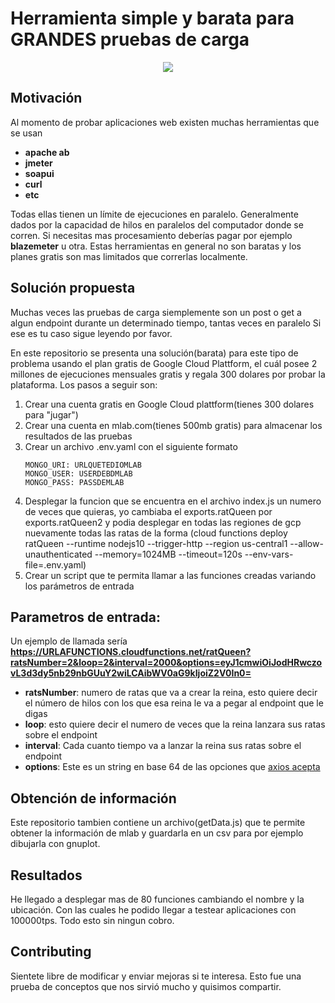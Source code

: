 # Herramienta simple y barata para GRANDES pruebas de carga 
<p align="center">
    <a href="https://codecov.io/gh/tenpo-open-source/rats">
    <img src="https://codecov.io/gh/tenpo-open-source/rats/branch/master/graph/badge.svg?token=G22JX26A93" />
    </a>
</p>

## Motivación

Al momento de probar aplicaciones web existen muchas herramientas que se usan 
 - **apache ab**
 - **jmeter**
 - **soapui**
 - **curl**
 - **etc**

Todas ellas tienen un límite de ejecuciones en paralelo. Generalmente dados por la capacidad de hilos en paralelos del
computador donde se corren. Si necesitas mas procesamiento deberías pagar por ejemplo **blazemeter** u otra. Estas herramientas
en general no son baratas y los planes gratis son mas limitados que correrlas localmente.

## Solución propuesta

Muchas veces las pruebas de carga siemplemente son un post o get a algun endpoint durante un determinado tiempo, tantas veces en paralelo
Si ese es tu caso sigue leyendo por favor.

En este repositorio se presenta una solución(barata) para este tipo de problema usando el plan gratis de Google Cloud Plattform, el cuál posee 2 millones de ejecuciones mensuales gratis y regala 300 dolares por probar la plataforma.
Los pasos a seguir son: 

1. Crear una cuenta gratis en Google Cloud plattform(tienes 300 dolares para "jugar")
2. Crear una cuenta en mlab.com(tienes 500mb gratis) para almacenar los resultados de las pruebas
3. Crear un archivo .env.yaml con el siguiente formato
    ```
    MONGO_URI: URLQUETEDIOMLAB
    MONGO_USER: USERDEBDMLAB
    MONGO_PASS: PASSDEMLAB
    ```
4. Desplegar la funcion que se encuentra en el archivo index.js un numero de veces que quieras, yo cambiaba el exports.ratQueen por exports.ratQueen2 y podia
desplegar en todas las regiones de gcp nuevamente todas las ratas de la forma
(cloud functions deploy ratQueen --runtime nodejs10 --trigger-http --region us-central1 --allow-unauthenticated --memory=1024MB --timeout=120s --env-vars-file=.env.yaml)
5. Crear un script que te permita llamar a las funciones creadas variando los parámetros de entrada

## Parametros de entrada:

Un ejemplo de llamada sería **https://URLAFUNCTIONS.cloudfunctions.net/ratQueen?ratsNumber=2&loop=2&interval=2000&options=eyJ1cmwiOiJodHRwczovL3d3dy5nb29nbGUuY2wiLCAibWV0aG9kIjoiZ2V0In0=**

- **ratsNumber**: numero de ratas que va a crear la reina, esto quiere decir el número de hilos con los que esa reina le va a pegar al endpoint que le digas
- **loop**: esto quiere decir el numero de veces que la reina lanzara sus ratas sobre el endpoint
- **interval**: Cada cuanto tiempo va a lanzar la reina sus ratas sobre el endpoint
- **options**: Este es un string en base 64 de las opciones que [axios acepta](https://github.com/axios/axios#request-config) 

## Obtención de información

Este repositorio tambien contiene un archivo(getData.js) que te permite obtener la información de mlab y guardarla en un csv para por ejemplo dibujarla con
gnuplot.

## Resultados

He llegado a desplegar mas de 80 funciones cambiando el nombre y la ubicación. Con las cuales he podido llegar a testear aplicaciones con 100000tps. Todo esto sin ningun cobro. 

## Contributing

Sientete libre de modificar y enviar mejoras si te interesa. Esto fue una prueba de conceptos que nos sirvió mucho y quisimos compartir.
